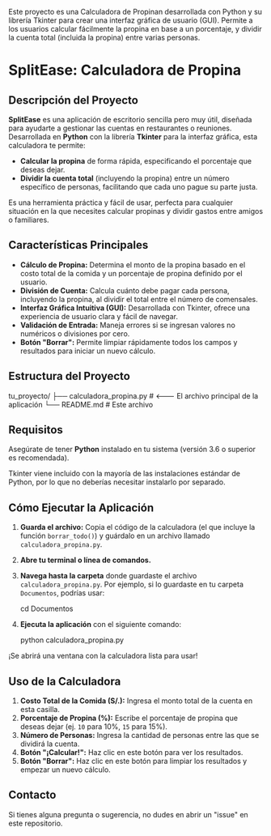 
Este proyecto es una Calculadora de Propinan desarrollada con Python y su librería Tkinter para crear una interfaz gráfica de usuario (GUI). Permite a los usuarios calcular fácilmente la propina en base a un porcentaje, y dividir la cuenta total (incluida la propina) entre varias personas. 

# SplitEase: Calculadora de Propina 

## Descripción del Proyecto

**SplitEase** es una aplicación de escritorio sencilla pero muy útil, diseñada para ayudarte a gestionar las cuentas en restaurantes o reuniones. Desarrollada en **Python** con la librería **Tkinter** para la interfaz gráfica, esta calculadora te permite:

* **Calcular la propina** de forma rápida, especificando el porcentaje que deseas dejar.
* **Dividir la cuenta total** (incluyendo la propina) entre un número específico de personas, facilitando que cada uno pague su parte justa.

Es una herramienta práctica y fácil de usar, perfecta para cualquier situación en la que necesites calcular propinas y dividir gastos entre amigos o familiares.

## Características Principales

* **Cálculo de Propina:** Determina el monto de la propina basado en el costo total de la comida y un porcentaje de propina definido por el usuario.
* **División de Cuenta:** Calcula cuánto debe pagar cada persona, incluyendo la propina, al dividir el total entre el número de comensales.
* **Interfaz Gráfica Intuitiva (GUI):** Desarrollada con Tkinter, ofrece una experiencia de usuario clara y fácil de navegar.
* **Validación de Entrada:** Maneja errores si se ingresan valores no numéricos o divisiones por cero.
* **Botón "Borrar":** Permite limpiar rápidamente todos los campos y resultados para iniciar un nuevo cálculo.

## Estructura del Proyecto

tu_proyecto/
├── calculadora_propina.py    # <--- El archivo principal de la aplicación
└── README.md                 # Este archivo

## Requisitos

Asegúrate de tener **Python** instalado en tu sistema (versión 3.6 o superior es recomendada).

Tkinter viene incluido con la mayoría de las instalaciones estándar de Python, por lo que no deberías necesitar instalarlo por separado.

## Cómo Ejecutar la Aplicación

1.  **Guarda el archivo:** Copia el código de la calculadora (el que incluye la función `borrar_todo()`) y guárdalo en un archivo llamado `calculadora_propina.py`.
2.  **Abre tu terminal o línea de comandos.**
3.  **Navega hasta la carpeta** donde guardaste el archivo `calculadora_propina.py`. Por ejemplo, si lo guardaste en tu carpeta `Documentos`, podrías usar:
    
    cd Documentos
    
4.  **Ejecuta la aplicación** con el siguiente comando:
    
    python calculadora_propina.py

¡Se abrirá una ventana con la calculadora lista para usar!

## Uso de la Calculadora

1.  **Costo Total de la Comida (S/.):** Ingresa el monto total de la cuenta en esta casilla.
2.  **Porcentaje de Propina (%):** Escribe el porcentaje de propina que deseas dejar (ej. `10` para 10%, `15` para 15%).
3.  **Número de Personas:** Ingresa la cantidad de personas entre las que se dividirá la cuenta.
4.  **Botón "¡Calcular!":** Haz clic en este botón para ver los resultados.
5.  **Botón "Borrar":** Haz clic en este botón para limpiar los resultados y empezar un nuevo cálculo.

## Contacto

Si tienes alguna pregunta o sugerencia, no dudes en abrir un "issue" en este repositorio.

